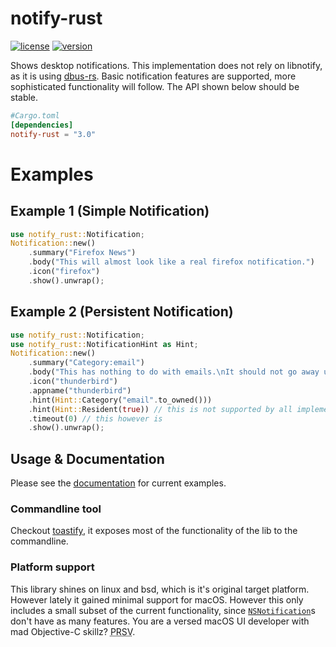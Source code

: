 # notify-rust

[![license](https://img.shields.io/crates/l/notify-rust.svg)](https://crates.io/crates/notify-rust/)
[![version](https://img.shields.io/crates/v/notify-rust.svg)](https://crates.io/crates/notify-rust/)

Shows desktop notifications.
This implementation does not rely on libnotify, as it is using [dbus-rs](https://github.com/diwic/dbus-rs/).
Basic notification features are supported, more sophisticated functionality will follow.
The API shown below should be stable.


```toml
#Cargo.toml
[dependencies]
notify-rust = "3.0"
```

# Examples
## Example 1 (Simple Notification)
```rust
use notify_rust::Notification;
Notification::new()
    .summary("Firefox News")
    .body("This will almost look like a real firefox notification.")
    .icon("firefox")
    .show().unwrap();
```

## Example 2 (Persistent Notification)
```rust
use notify_rust::Notification;
use notify_rust::NotificationHint as Hint;
Notification::new()
    .summary("Category:email")
    .body("This has nothing to do with emails.\nIt should not go away until you acknoledge it.")
    .icon("thunderbird")
    .appname("thunderbird")
    .hint(Hint::Category("email".to_owned()))
    .hint(Hint::Resident(true)) // this is not supported by all implementations
    .timeout(0) // this however is
    .show().unwrap();
```
## Usage & Documentation
Please see the [documentation](http://hoodie.github.io/notify-rust/) for current examples.

### Commandline tool
Checkout [toastify](https://github.com/hoodie/toastify), it exposes most of the functionality of the lib to the commandline.

### Platform support

This library shines on linux and bsd, which is it's original target platform. However lately it gained minimal support for macOS. However this only includes a small subset of the current functionality, since [`NSNotification`](https://developer.apple.com/reference/foundation/nsnotification)s don't have as many features. You are a versed macOS UI developer with mad Objective-C skillz? <abbr title="pull request sil vous plait">PRSV</abbr>.